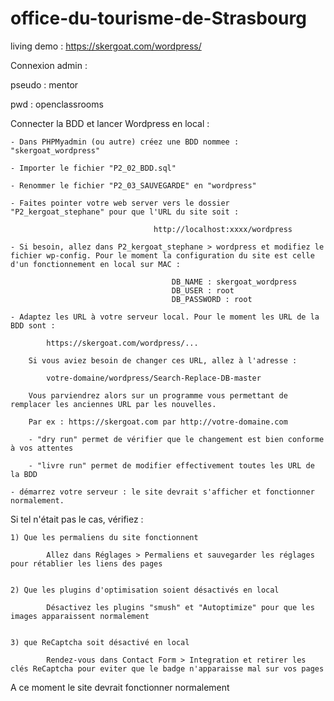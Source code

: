 # office-du-tourisme-de-Strasbourg

living demo : https://skergoat.com/wordpress/

Connexion admin : 

pseudo : mentor

pwd : openclassrooms 


Connecter la BDD et lancer Wordpress en local :  
		
	- Dans PHPMyadmin (ou autre) créez une BDD nommee : "skergoat_wordpress"

	- Importer le fichier "P2_02_BDD.sql"

	- Renommer le fichier "P2_03_SAUVEGARDE" en "wordpress"

	- Faites pointer votre web server vers le dossier "P2_kergoat_stephane" pour que l'URL du site soit : 

									http://localhost:xxxx/wordpress

	- Si besoin, allez dans P2_kergoat_stephane > wordpress et modifiez le fichier wp-config. Pour le moment la configuration du site est celle d'un fonctionnement en local sur MAC : 

										DB_NAME : skergoat_wordpress
										DB_USER : root
										DB_PASSWORD : root  

	- Adaptez les URL à votre serveur local. Pour le moment les URL de la BDD sont : 

			https://skergoat.com/wordpress/... 

		Si vous aviez besoin de changer ces URL, allez à l'adresse :

			votre-domaine/wordpress/Search-Replace-DB-master 

		Vous parviendrez alors sur un programme vous permettant de remplacer les anciennes URL par les nouvelles. 

		Par ex : https://skergoat.com par http://votre-domaine.com

		- "dry run" permet de vérifier que le changement est bien conforme à vos attentes 

		- "livre run" permet de modifier effectivement toutes les URL de la BDD 

	- démarrez votre serveur : le site devrait s'afficher et fonctionner normalement. 


Si tel n'était pas le cas, vérifiez : 


	1) Que les permaliens du site fonctionnent  

			Allez dans Réglages > Permaliens et sauvegarder les réglages pour rétablier les liens des pages 


	2) Que les plugins d'optimisation soient désactivés en local 
		 
			Désactivez les plugins "smush" et "Autoptimize" pour que les images apparaissent normalement


	3) que ReCaptcha soit désactivé en local  

			Rendez-vous dans Contact Form > Integration et retirer les clés ReCaptcha pour eviter que le badge n'apparaisse mal sur vos pages 


A ce moment le site devrait fonctionner normalement 
